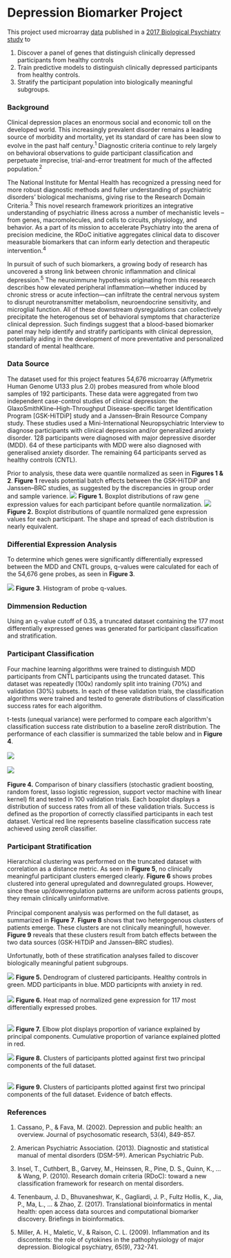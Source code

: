 # Depression Biomarker Project 

This project used  microarray [data](https://www.ncbi.nlm.nih.gov/geo/query/acc.cgi?acc=GSE98793) published in a [2017 Biological Psychiatry study](https://www.ncbi.nlm.nih.gov/pmc/articles/PMC5720346/pdf/main.pdf) to 

1) Discover a panel of genes that distinguish clinically depressed participants from healthy controls
2) Train predictive models to distinguish clinically depressed participants from healthy controls.
3) Stratify the participant population into biologically meaningful subgroups.

### Background

Clinical depression places an enormous social and economic toll on the developed world. This increasingly prevalent disorder remains a leading source of morbidity and mortality, yet its standard of care has been slow to evolve in the past half century.<sup>1</sup> Diagnostic criteria continue to rely largely on behavioral observations to guide participant classification and perpetuate imprecise, trial-and-error treatment for much of the affected population.<sup>2</sup>

The National Institute for Mental Health has recognized a pressing need for more robust diagnostic methods and fuller understanding of psychiatric disorders’ biological mechanisms, giving rise to the Research Domain Criteria.<sup>3</sup> This novel research framework prioritizes an integrative understanding of psychiatric illness across a number of mechanistic levels – from genes, macromolecules, and cells to circuits, physiology, and behavior. As a part of its mission to accelerate Psychiatry into the arena of precision medicine, the RDoC initiative aggregates clinical data to discover measurable biomarkers that can inform early detection and therapeutic intervention.<sup>4</sup>

In pursuit of such of such biomarkers, a growing body of research has uncovered a strong link between chronic inflammation and clinical depression.<sup>5</sup> The neuroimmune hypothesis originating from this research describes how elevated peripheral inflammation—whether induced by chronic stress or acute infection—can infiltrate the central nervous system to disrupt neurotransmitter metabolism, neuroendocrine sensitivity, and microglial function. All of these downstream dysregulations can collectively precipitate the heterogenous set of behavioral symptoms that characterize clinical depression. Such findings suggest that a blood-based biomarker panel may help identify and stratify participants with clinical depression, potentially aiding in the development of more preventative and personalized standard of mental healthcare.

### Data Source

The dataset used for this project features 54,676 microarray (Affymetrix Human Genome U133 plus 2.0) probes measured from whole blood samples of 192 participants. These data were aggregated from two independent case-control studies of clinical depression: the GlaxoSmithKline–High-Throughput Disease-specific target Identification Program [GSK-HiTDiP] study and a Janssen–Brain Resource Company study. These studies used a Mini-International Neuropsychiatric Interview to diagnose participants with clinical depression and/or generalized anxiety disorder. 128 participants were diagnosed with major depressive disorder (MDD). 64 of these participants with MDD were also diagnosed with generalised anxiety disorder. The remaining 64 participants served as healthy controls (CNTL).  

Prior to analysis, these data were quantile normalized as seen in **Figures 1 & 2**. **Figure 1** reveals potential batch effects between the GSK-HiTDiP and Janssen–BRC studies, as suggested by the discrepancies in group order and sample varience.
![](figures/pcraw_plot.png)
**Figure 1.** Boxplot distributions of raw gene expression values for each participant before quantile normalization.
![](figures/pcnorm_plot.png)
**Figure 2.** Boxplot distributions of quantile normalized gene expression values for each participant. The shape and spread of each distribution is nearly equivalent. 

### Differential Expression Analysis

To determine which genes were significantly differentially expressed between the MDD and CNTL groups, q-values were calculated for each of the 54,676 gene probes, as seen in **Figure 3**.

![](figures/mdd_q_plot.png)
**Figure 3**. Histogram of probe q-values.

### Dimmension Reduction

Using an q-value cutoff of 0.35, a truncated dataset containing the 177 most differentially expressed genes was generated for participant classification and stratification.

### Participant Classification

Four machine learning algorithms were trained to distinguish MDD participants from CNTL participants using the truncated dataset. This dataset was repeatedly (100x) randomly split into training (70%) and validation (30%) subsets. In each of these validation trials, the classification algorithms were trained and tested to generate distributions of classification success rates for each algorithm. 

t-tests (unequal variance) were performed to compare each algorithm's classification success rate distribution to a baseline zeroR distribution. The performance of each classifier is summarized the table below and in **Figure 4**. 
<br><br>
![](figures/classifier_table.png)
<br><br>
![](figures/classifier_plot.png)
<br><br>
**Figure 4.** Comparison of binary classifiers (stochastic gradient boosting, random forest, lasso logistic regression, support vector machine with linear kernel) fit and tested in 100 validation trials. Each boxplot displays a distribution of success rates from all of these validation trials. Success is defined as the proportion of correctly classified participants in each test dataset. Vertical red line represents baseline classification success rate achieved using zeroR classifier.

### Participant Stratification

Hierarchical clustering was performed on the truncated dataset with correlation as a distance metric. As seen in **Figure 5**, no clinically meaningful participant clusters emerged clearly. **Figure 6** shows probes clustered into general upregulated and downregulated groups. However, since these up/downregulation patterns are uniform across patients groups, they remain clinically uninformative. 
<br><br>
Principal component analysis was performed on the full dataset, as summarized in **Figure 7**. **Figure 8** shows that two hetergogenous clusters of patients emerge. These clusters are not clinically meaningfull, however. **Figure 9** reveals that these clusters result from batch effects between the two data sources (GSK-HiTDiP and Janssen–BRC studies).

Unfortunatly, both of these stratification analyses failed to discover biologically meaningful patient subgroups.


![](figures/dendrogram.png)
**Figure 5.** Dendrogram of clustered participants. Healthy controls in green. MDD participants in blue. MDD participnts with anxiety in red.
<br><br>
![](figures/heatmap.png)
**Figure 6.** Heat map of normalized gene expression for 117 most differentially expressed probes.
<br><br>


![](figures/elbow_plot.png)
**Figure 7.** Elbow plot displays proportion of variance explained by principal components. Cumulative proportion of variance explained plotted in red.  

![](figures/group_pca_plot.png)
**Figure 8.** Clusters of participants plotted against first two principal components of the full dataset. 
<br><br>


![](figures/batch_pca_plot.png)
**Figure 9.** Clusters of participants plotted against first two principal components of the full dataset. Evidence of batch effects. 


### References 

1)	Cassano, P., & Fava, M. (2002). Depression and public health: an overview. Journal of psychosomatic research, 53(4), 849-857.

2)	American Psychiatric Association. (2013). Diagnostic and statistical manual of mental disorders (DSM-5®). American Psychiatric Pub.

3)	Insel, T., Cuthbert, B., Garvey, M., Heinssen, R., Pine, D. S., Quinn, K., ... & Wang, P. (2010). Research domain criteria (RDoC): toward a new classification framework for research on mental disorders.

4)	Tenenbaum, J. D., Bhuvaneshwar, K., Gagliardi, J. P., Fultz Hollis, K., Jia, P., Ma, L., ... & Zhao, Z. (2017). Translational bioinformatics in mental health: open access data sources and computational biomarker discovery. Briefings in bioinformatics.

5)	Miller, A. H., Maletic, V., & Raison, C. L. (2009). Inflammation and its discontents: the role of cytokines in the pathophysiology of major depression. Biological psychiatry, 65(9), 732-741.






